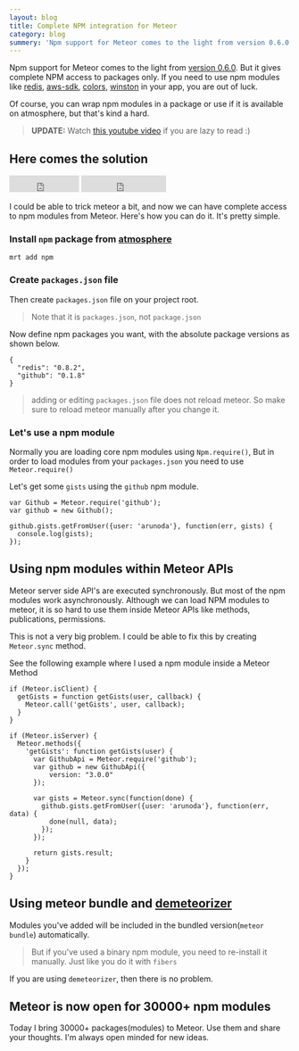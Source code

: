 ```yaml
---
layout: blog
title: Complete NPM integration for Meteor
category: blog
summery: 'Npm support for Meteor comes to the light from version 0.6.0. But it gives complete NPM access to packages only. If you need to use npm modules like redis, aws-sdk, colors, winstoon in your app, you are out of luck.<br>I could able to find a solution for it. Now with this, we have access to 30000+ npm modules'
---
```

Npm support for Meteor comes to the light from [version 0.6.0](http://goo.gl/pk91I). But it gives complete NPM access to packages only. If you need to use npm modules like [redis](https://npmjs.org/package/redis), [aws-sdk](https://npmjs.org/package/aws-sdk), [colors](https://npmjs.org/package/colors), [winston](https://npmjs.org/package/winston) in your app, you are out of luck.

Of course,  you can wrap npm modules in a package or use if it is available on atmosphere, but that's kind a hard.

>**UPDATE:** Watch <a href='http://www.youtube.com/watch?v=LlkToiYWw4k' target='_blank'>this youtube video</a> if you are lazy to read :)
## Here comes the solution

<iframe src="http://ghbtns.com/github-btn.html?user=arunoda&amp;repo=meteor-npm&amp;type=watch&amp;count=true&amp;size=large" allowtransparency="true" frameborder="0" scrolling="0" width="125px" height="30px">
</iframe>
<iframe src="http://ghbtns.com/github-btn.html?user=arunoda&amp;repo=meteor-npm&amp;type=fork&amp;count=true&amp;size=large" allowtransparency="true" frameborder="0" scrolling="0" width="152px" height="30px">
</iframe>

I could be able to trick meteor a bit, and now we can have complete access to npm modules from Meteor. Here's how you can do it. It's pretty simple.

### Install `npm` package from [atmosphere](https://atmosphere.meteor.com/package/npm)

    mrt add npm

### Create `packages.json` file 

Then create `packages.json` file on your project root. 

> Note that it is `packages.json`, not `package.json` 

Now define npm packages you want, with the absolute package versions as shown below.

    {
      "redis": "0.8.2",
      "github": "0.1.8"
    }

> adding or editing `packages.json` file does not reload meteor. So make sure to reload meteor manually after you change it.

### Let's use a npm module

Normally you are loading core npm modules using `Npm.require()`, But in order to load modules from your `packages.json` you need to use `Meteor.require()`

Let's get some `gists` using the `github` npm module.

    var Github = Meteor.require('github');
    var github = new Github();

    github.gists.getFromUser({user: 'arunoda'}, function(err, gists) {
      console.log(gists);
    });

## Using npm modules within Meteor APIs

Meteor server side API's are executed synchronously. But most of the npm modules work asynchronously. Although we can load NPM modules to meteor, it is so hard to use them inside Meteor APIs like methods, publications, permissions.

This is not a very big problem. I could be able to fix this by creating `Meteor.sync` method.

See the following example where I used a npm module inside a Meteor Method

    if (Meteor.isClient) {
      getGists = function getGists(user, callback) {
        Meteor.call('getGists', user, callback);
      }
    }

    if (Meteor.isServer) {
      Meteor.methods({
        'getGists': function getGists(user) {
          var GithubApi = Meteor.require('github');
          var github = new GithubApi({
              version: "3.0.0"
          });

          var gists = Meteor.sync(function(done) {
            github.gists.getFromUser({user: 'arunoda'}, function(err, data) {
              done(null, data);
            });
          });

          return gists.result;
        }
      });
    }

## Using meteor bundle and [demeteorizer](https://github.com/onmodulus/demeteorizer)

Modules you've added will be included in the bundled version(`meteor bundle`) automatically. 

> But if you've used a binary npm module, you need to re-install it manually. Just like you do it with `fibers`

If you are using `demeteorizer`, then there is no problem.

## Meteor is now open for 30000+ npm modules

Today I bring 30000+ packages(modules) to Meteor. Use them and share your thoughts. I'm always open minded for new ideas.
